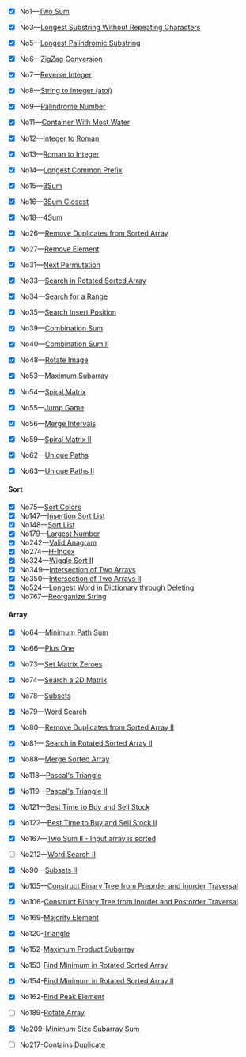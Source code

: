 - [x] No1—[Two Sum](https://github.com/Spades-S/LEETCODE/blob/master/Sums.md#001--two-sum)    
- [x] No3—[Longest Substring Without Repeating Characters](https://github.com/Spades-S/LEETCODE/blob/master/Longest%20Substring%20Without%20Repeating%20Characters.md#003-Longest-Substring-Without-Repeating-Characters)  
- [x] No5—[Longest Palindromic Substring](https://github.com/Spades-S/LEETCODE/blob/master/Longest%20Palindromic%20Substring.md#005-Longest-Palindromic-Substring )
- [x] No6—[ZigZag Conversion]()    
- [x] No7—[Reverse Integer]()   
- [x] No8—[String to Integer (atoi)]()   
- [x] No9—[Palindrome Number]() 
- [x] No11—[Container With Most Water]() 
- [x] No12—[Integer to Roman]()   
- [x] No13—[Roman to Integer]()
- [x] No14—[Longest Common Prefix]()    
- [x] No15—[3Sum](https://github.com/Spades-S/LEETCODE/blob/master/Sums.md#015-3sum)    
- [x] No16—[3Sum Closest]()  
- [x] No18—[4Sum](https://github.com/Spades-S/LEETCODE/blob/master/Sums.md#018-4sum)    
- [x] No26—[Remove Duplicates from Sorted Array]()  
- [x] No27—[Remove Element](https://github.com/Spades-S/LEETCODE/blob/master/Remove%20Element.md#027-Remove-Element)  
- [x] No31—[Next Permutation]()  
- [x] No33—[Search in Rotated Sorted Array](https://github.com/Spades-S/LEETCODE/blob/master/Binary%20Search.md#033-search-in-rotated-sorted-array)    
- [x] No34—[Search for a Range]()    
- [x] No35—[Search Insert Position]()    
- [x] No39—[Combination Sum]()   
- [x] No40—[Combination Sum II]()  
- [x] No48—[Rotate Image]()  
- [x] No53—[Maximum Subarray](https://github.com/Spades-S/LEETCODE/blob/master/SubArray.md#053-maximum-subarray) 
- [x] No54—[Spiral Matrix](https://github.com/Spades-S/LEETCODE/blob/master/Spiral%20Matrix.md#054-spiral-matrix)    
- [x] No55—[Jump Game](https://github.com/Spades-S/LEETCODE/blob/master/Jump%20Game.md#055-Jump-Game)    
- [x] No56—[Merge Intervals]()   
- [x] No59—[Spiral Matrix II](https://github.com/Spades-S/LEETCODE/blob/master/Spiral%20Matrix.md#059-spiral-matrix-ii)  
- [x] No62—[Unique Paths](https://github.com/Spades-S/LEETCODE/blob/master/Unique%20Path.md#062-unique-path)    
- [x] No63—[Unique Paths II](https://github.com/Spades-S/LEETCODE/blob/master/Unique%20Path.md#063-unique-paths-ii)    




#### Sort

- [x] No75—[Sort Colors](https://github.com/Spades-S/LEETCODE/blob/master/Sort%20Colors.md#075-Sort-Colors)    
- [x] No147—[Insertion Sort List](https://github.com/Spades-S/LEETCODE/blob/master/Insertion%20Sort%20List.md#147-Insertion-Sort-List)   
- [x] No148—[Sort List](https://github.com/Spades-S/LEETCODE/blob/master/Sort%20List.md#148-Sort-List)    
- [x] No179—[Largest Number](https://github.com/Spades-S/LEETCODE/blob/master/Largest%20Number.md#179-Largest-Number)  
- [x] No242—[Valid Anagram](https://github.com/Spades-S/LEETCODE/blob/master/Valid%20Anagram.md#242-Valid-Anagram)  
- [x] No274—[H-Index]()   
- [x] No324—[Wiggle Sort II]()   
- [x] No349—[Intersection of Two Arrays]()    
- [x] No350—[Intersection of Two Arrays II]()  
- [x] No524—[Longest Word in Dictionary through Deleting]() 
- [x] No767—[Reorganize String](https://github.com/Spades-S/LEETCODE/blob/master/Reorganize%20String%20.md#767-Reorganize-String) 

#### Array

- [x] No64—[Minimum Path Sum](https://github.com/Spades-S/LEETCODE/blob/master/Minimum%20Path%20Sum.md#064-Minimum-Path-Sum)
- [x] No66—[Plus One]()   
- [x] No73—[Set Matrix Zeroes]()    
- [x] No74—[Search a 2D Matrix](https://github.com/Spades-S/LEETCODE/blob/master/Search%20a%202D%20Matrix.md#074-Search-a-2D-Matrix)  
- [x] No78—[Subsets](https://github.com/Spades-S/LEETCODE/blob/master/Subsets.md#078-subsets)
- [x] No79—[Word Search](https://github.com/Spades-S/LEETCODE/blob/master/Word%20Search.md#079-word-search)  
- [x] No80—[Remove Duplicates from Sorted Array II](https://github.com/Spades-S/LEETCODE/blob/master/Remove%20Duplicates%20from%20Sorted%20Array%20II%20.md#080-Remove-Duplicates-from-Sorted-Array-II)  
- [x] No81— [Search in Rotated Sorted Array II](https://github.com/Spades-S/LEETCODE/blob/master/Binary%20Search.md#081-search-in-rotated-sorted-array-ii)
- [x] No88—[Merge Sorted Array](https://github.com/Spades-S/LEETCODE/blob/master/Merge%20Sorted%20Array.md#088-Merge-Sorted-Array)
- [x] No118—[Pascal's Triangle]() 
- [x] No119—[Pascal's Triangle II]()    
- [x] No121—[Best Time to Buy and Sell Stock]() 
- [x] No122—[Best Time to Buy and Sell Stock II]()    
- [x] No167—[Two Sum II - Input array is sorted](https://github.com/Spades-S/LEETCODE/blob/master/Sums.md#167-two-sum-ii)    
- [ ] No212—[Word Search II]()   
- [x] No90—[Subsets II](https://github.com/Spades-S/LEETCODE/blob/master/Subsets.md#090-subsets-ii)
- [x] No105—[Construct Binary Tree from Preorder and Inorder Traversal](https://github.com/Spades-S/LEETCODE/blob/master/Construct%20Binary%20Tree.md#105-construct-binary-tree-from-preorder-and-inorder-traversal)
- [x] No106-[Construct Binary Tree from Inorder and Postorder Traversal](https://github.com/Spades-S/LEETCODE/blob/master/Construct%20Binary%20Tree.md#106-construct-binary-tree-from-inorder-and-postorder-traversal)
- [x] No169-[Majority Element](https://github.com/Spades-S/LEETCODE/blob/master/Majority%20Element.md#169-majority-element)
- [x] No120-[Triangle](https://github.com/Spades-S/LEETCODE/blob/master/Triangle.md#120-Triangle)
- [x] No152-[Maximum Product Subarray](https://github.com/Spades-S/LEETCODE/blob/master/SubArray.md#152-maximum-product-subarray)
- [x] No153-[Find Minimum in Rotated Sorted Array](https://github.com/Spades-S/LEETCODE/blob/master/Binary%20Search.md#153-find-minimum-in-rotated-sorted-array)
- [x] No154-[Find Minimum in Rotated Sorted Array II](https://github.com/Spades-S/LEETCODE/blob/master/Binary%20Search.md#154-find-minimum-in-rotated-sorted-array-ii)
- [x] No162-[Find Peak Element](https://github.com/Spades-S/LEETCODE/blob/master/Binary%20Search.md#162-find-peak-element)
- [ ] No189-[Rotate Array]()
- [x] No209-[Minimum Size Subarray Sum](https://github.com/Spades-S/LEETCODE/blob/master/SubArray.md#209-Minimum-Size-Subarray-Sum)
- [ ] No217-[Contains Duplicate]()


